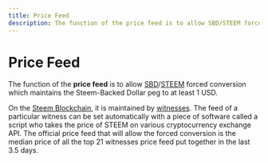 ```yaml
---
title: Price Feed
description: The function of the price feed is to allow SBD/STEEM forced conversion which maintains the Steem-Backed Dollar peg to at least 1 USD. On the Steem Blockchain, it is maintained by the witnesses.
---
```

# Price Feed

The function of the **price feed** is to allow [SBD](/glossary/steem-backed-dollars.md)/[STEEM](/glossary/steem.md) forced conversion which maintains the Steem-Backed Dollar peg to at least 1 USD.

On the [Steem Blockchain](/glossary/steem-blockchain.md), it is maintained by [witnesses](/glossary/witness.md). The feed of a particular witness can be set automatically with a piece of software called a script who takes the price of STEEM on various cryptocurrency exchange API. The official price feed that will allow the forced conversion is the median price of all the top 21 witnesses price feed put together in the last 3.5 days.